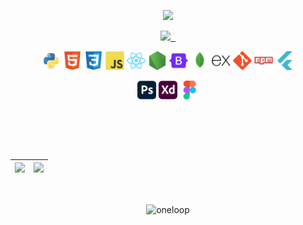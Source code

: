 <p align="center">
  <img src="https://raw.githubusercontent.com/one-loop/one-loop/master/img/profile2.gif"/>
</p>

<p align="center">
 <a target="_blank" href=https://github.com/one-loop>
  <img src=https://img.shields.io/github/followers/one-loop?label=follow%20me&style=social />
  &nbsp;
</a>
</p>

<p align="center">
<img src=https://raw.githubusercontent.com/devicons/devicon/master/icons/python/python-original.svg alt=python width="30" height="30"/>
<img src=https://raw.githubusercontent.com/devicons/devicon/master/icons/html5/html5-original.svg alt=html5 width="30" height="30"/>
<img src=https://raw.githubusercontent.com/devicons/devicon/master/icons/css3/css3-original.svg alt=css3 width="30" height="30"/>
<img src=https://raw.githubusercontent.com/devicons/devicon/master/icons/javascript/javascript-original.svg alt=javascript width="30" height="30"/>
<img src=https://raw.githubusercontent.com/devicons/devicon/master/icons/react/react-original.svg alt=react width="30" height="30"/>
<img src=https://raw.githubusercontent.com/devicons/devicon/master/icons/nodejs/nodejs-original.svg alt=nodejs width="30" height="30"/>
<img src="https://github.com/devicons/devicon/blob/master/icons/bootstrap/bootstrap-plain.svg" alt=bootstrap width="30" height="30"/>
<img src=https://raw.githubusercontent.com/devicons/devicon/master/icons/mongodb/mongodb-original.svg alt=mongodb width="30" height="30"/>
<img src=https://raw.githubusercontent.com/devicons/devicon/master/icons/express/express-original.svg alt=express width="30" height="30"/>
<img src=https://raw.githubusercontent.com/devicons/devicon/master/icons/git/git-original.svg alt=git width="30" height="30"/>
<img alt="NPM" width="30px" src="https://github.com/devicons/devicon/blob/master/icons/npm/npm-original-wordmark.svg" />
<img alt="Flutter" width="30px" src="https://github.com/devicons/devicon/blob/master/icons/flutter/flutter-plain.svg" />
</p>

<p align="center">
<img alt="Adobe Photoshop" width="30px" src="https://github.com/devicons/devicon/blob/master/icons/photoshop/photoshop-plain.svg" />
<img alt="Adobe XD" width="30px" src="https://github.com/devicons/devicon/blob/master/icons/xd/xd-plain.svg" />
<img alt="Flutter" width="30px" src="https://github.com/devicons/devicon/blob/master/icons/figma/figma-original.svg" />
</p>

<br><br>

<br>

|![](https://github-readme-stats.vercel.app/api?username=one-loop&&show_icons=true&theme=discord_old_blurple)|![](https://github-readme-stats.vercel.app/api/top-langs/?username=one-loop&layout=compact&theme=discord_old_blurple&langs_count=10)|
|-|-|


<br>
<p align="center"><p align="center"> <img src="https://komarev.com/ghpvc/?username=one-loop" alt="oneloop"/> </p>  </p>
<br>
